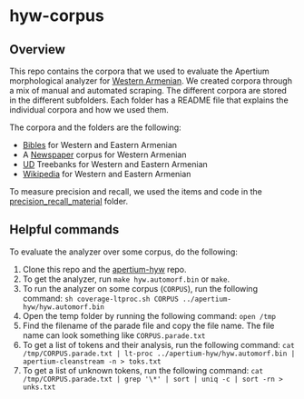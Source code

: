 # hyw-corpus

## Overview
This repo contains the corpora that we used to evaluate the Apertium morphological analyzer for [Western Armenian](https://github.com/apertium/apertium-hyw/). We created corpora through a mix of manual and automated scraping. The different corpora are stored in the different subfolders. Each folder has a README file that explains the individual corpora and how we used them.

The corpora and the folders are the following:

* [Bibles](Bibles/) for Western and Eastern Armenian
* A [Newspaper](Newspaper/) corpus for Western Armenian
* [UD](UD/) Treebanks for Western and Eastern Armenian
* [Wikipedia](Wikipedia/) for Western and Eastern Armenian

To measure precision and recall, we used the items and code in the [precision_recall_material](precision_recall_material/) folder. 

## Helpful commands

To evaluate the analyzer over some corpus, do the following:

1. Clone this repo and the [apertium-hyw](https://github.com/apertium/apertium-hyw/) repo.
2. To get the analyzer, run `make hyw.automorf.bin` or `make`.
3. To run the analyzer on some corpus (`CORPUS`), run the following command:
`sh coverage-ltproc.sh CORPUS ../apertium-hyw/hyw.automorf.bin`
4. Open the temp folder by running the following command:
	 `open /tmp`
5. Find the filename of the parade file and copy the file name. 
The file name can look something like `CORPUS.parade.txt`
6. To get a list of tokens and their analysis, run the following command:
`cat /tmp/CORPUS.parade.txt | lt-proc ../apertium-hyw/hyw.automorf.bin | apertium-cleanstream -n > toks.txt`
7. To get a list of unknown tokens, run the following command:
`cat /tmp/CORPUS.parade.txt | grep '\*' | sort | uniq -c | sort -rn > unks.txt`







